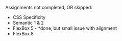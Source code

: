 Assignments not completed, OR skipped:

* CSS Specificity
* Semantic 1 & 2
* FlexBox 5 - *done, but small issue with alignment 
* FlexBox 8
